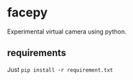 # facepy

Experimental virtual camera using python.

## requirements

Just `pip install -r requirement.txt`
